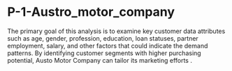 # P-1-Austro_motor_company
The primary goal of this analysis is to examine key customer data attributes such as age, gender, profession, education, loan statuses, partner employment, salary, and other factors that could indicate the demand patterns. By identifying customer segments with higher purchasing potential, Austo Motor Company can tailor its marketing efforts .
